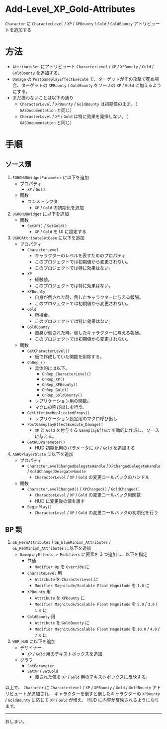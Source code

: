 # Add-Level_XP_Gold-Attributes
`Character` に `CharacterLevel` / `XP` / `XPBounty` / `Gold` / `GoldBounty` アトリビュートを追加する

# 方法

* `AttributeSet` にアトリビュート `CharacterLevel` / `XP` / `XPBounty` / `Gold` / `GoldBounty` を追加する。
* `Damage` の `PostGameplayEffectExecute` で、ターゲットがその攻撃で死ぬ場合、ターゲットの `XPBounty` / `GoldBounty` をソースの `XP` / `Gold` に加えるようにする。
* まだ扱わないことは以下の通り
	* `CharacterLevel` / `XPBounty` / `GoldBounty` は初期値のまま。（ `GASDocumentation` と同じ）
	* `CharacterLevel` / `XP` / `Gold` は特に効果を発揮しない。（ `GASDocumentation` と同じ）


# 手順

## ソース類

1. `FGHOHUDWidgetParameter` に以下を追加
	* プロパティ
		* `XP` / `Gold`
	* 関数
		* コンストラクタ
			* `XP` / `Gold` の初期化を追加
1. `UGHOHUDWidget` に以下を追加
	* 関数
		* `SetXP()` / `SetGold()`
			* `XP` / `Gold` を UI に設定する
1. `UGHOAttributeSetBase` に以下を追加
	* プロパティ
		* `CharacterLevel`
			* キャラクターのレベルを表すためのプロパティ
			* このプロジェクトでは初期値から変更されない。
			* このプロジェクトでは特に効果はない。
		* `XP`
			* 経験値。
			* このプロジェクトでは特に効果はない。
		* `XPBounty`
			* 自身が倒された時、倒したキャラクターに与える報酬。
			* このプロジェクトでは初期値から変更されない。
		* `Gold`
			* 所持金。
			* このプロジェクトでは特に効果はない。
		* `GoldBounty`
			* 自身が倒された時、倒したキャラクターに与える報酬。
			* このプロジェクトでは初期値から変更されない。
	* 関数
		* `GetCharacterLevel()`
			* 仮で作成していた関数を削除する。
		* `OnRep_()`
			* 具体的には以下。
				* `OnRep_CharacterLevel()`
				* `OnRep_XP()`
				* `OnRep_XPBounty()`
				* `OnRep_Gold()`
				* `OnRep_GoldBounty()`
			* レプリケーション用の関数。
			* マクロの呼び出しを行う。
		* `GetLifetimeReplicatedProps()`
			* レプリケーション設定用のマクロ呼び出し
		* `PostGameplayEffectExecute_Damage()`
			* `XP` と `Gold` を付与する `GameplayEffect` を動的に作成し、ソースに与える。
		* `GetHUDParameter()`
			* HUD 初期化用のパラメータに `XP` / `Gold` を追加する
1. `AGHOPlayerState` に以下を追加
	* プロパティ
		* `CharacterLevelChangedDelegateHandle` / `XPChangedDelegateHandle` / `GoldChangedDelegateHandle`
			* `CharacterLevel` / `XP` / `Gold` の変更コールバックのハンドル
	* 関数
		* `CharacterLevelChanged()` / `XPChanged()` / `GoldChanged()`
			* `CharacterLevel` / `XP` / `Gold` の変更コールバック用関数
			* HUD に変更後の値を渡す
		* `BeginPlay()`
			* `CharacterLevel` / `XP` / `Gold` の変更コールバックの初期化を行う

## BP 類

1. `GE_HeroAttributes` / `GE_BlueMinion_Attributes` / `GE_RedMinion_Attributes` に以下を追加
	* `GameplayEffects > Modifiers` に要素を 3 つ追加し、以下を指定
		* 共通
			* `Modifier Op` を `Override` に
		* `CharacteLevel` 用
			* `Attribute` を `CharacterLevel` に
			* `Modifier Magnitude/Scalable Float Magnitude` を `1.0` に
		* `XPBounty` 用
			* `Attribute` を `XPBounty` に
			* `Modifier Magnitude/Scalable Float Magnitude` を `5.0` / `3.0` / `1.0` に
		* `GoldBounty` 用
			* `Attribute` を `GoldBounty` に
			* `Modifier Magnitude/Scalable Float Magnitude` を `10.0` / `4.0` / `7.0` に
1. `WBP_HUD` に以下を追加
	* デザイナー
		* `XP` / `Gold` 用のテキストボックスを追加
	* グラフ
		* `SetParameter`
		* `SetXP` / `SetGold`
			* 渡された値を `XP` / `Gold` 用のテキストボックスに反映する。



以上で、 `Character` に `CharacterLevel` / `XP` / `XPBounty` / `Gold` / `GoldBounty` アトリビュートが追加され、
キャラクターを倒すと倒したキャラクターの `XPBounty` / `GoldBounty` に応じて `XP` / `Gold` が増え、 HUD に内容が反映されるようになります。


-----
おしまい。
